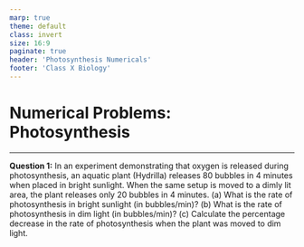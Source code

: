 ```yaml
---
marp: true
theme: default
class: invert
size: 16:9
paginate: true
header: 'Photosynthesis Numericals'
footer: 'Class X Biology'
---
```


# Numerical Problems: Photosynthesis

---

**Question 1:** In an experiment demonstrating that oxygen is released during photosynthesis, an aquatic plant (Hydrilla) releases 80 bubbles in 4 minutes when placed in bright sunlight. When the same setup is moved to a dimly lit area, the plant releases only 20 bubbles in 4 minutes.
(a) What is the rate of photosynthesis in bright sunlight (in bubbles/min)?
(b) What is the rate of photosynthesis in dim light (in bubbles/min)?
(c) Calculate the percentage decrease in the rate of photosynthesis when the plant was moved to dim light.
